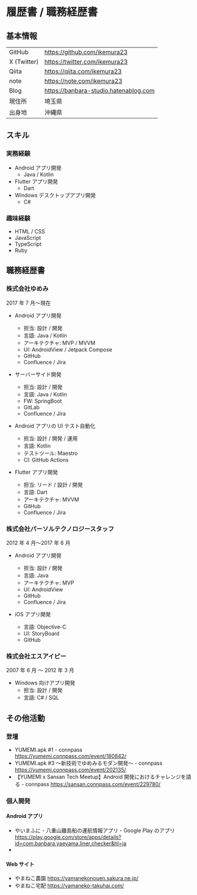 # 履歴書 / 職務経歴書

## 基本情報

|             |                                       |
| ----------- | ------------------------------------- |
| GitHub      | https://github.com/ikemura23          |
| X (Twitter) | https://twitter.com/ikemura23         |
| Qiita       | https://qiita.com/ikemura23           |
| note        | https://note.com/ikemura23            |
| Blog        | https://banbara-studio.hatenablog.com |
| 現住所      | 埼玉県                                |
| 出身地      | 沖縄県                                |

## スキル

### 実務経験

- Android アプリ開発
  - Java / Kotlin
- Flutter アプリ開発
  - Dart
- Windows デスクトップアプリ開発
  - C#

### 趣味経験

- HTML / CSS
- JavaScript
- TypeScript
- Ruby

## 職務経歴書

### 株式会社ゆめみ

2017 年 7 月〜現在

- Android アプリ開発

  - 担当: 設計 / 開発
  - 言語: Java / Kotlin
  - アーキテクチャ: MVP / MVVM
  - UI: AndroidView / Jetpack Compose
  - GitHub
  - Confluence / Jira

- サーバーサイド開発

  - 担当: 設計 / 開発
  - 言語: Java / Kotlin
  - FW: SpringBoot
  - GitLab
  - Confluence / Jira

- Android アプリの UI テスト自動化

  - 担当: 設計 / 開発 / 運用
  - 言語: Kotlin
  - テストツール: Maestro
  - CI: GitHub Actions

- Flutter アプリ開発
  - 担当: リード / 設計 / 開発
  - 言語: Dart
  - アーキテクチャ: MVVM
  - GitHub
  - Confluence / Jira

### 株式会社パーソルテクノロジースタッフ

2012 年 4 月〜2017 年 6 月

- Android アプリ開発

  - 担当: 設計 / 開発
  - 言語: Java
  - アーキテクチャ: MVP
  - UI: AndroidView
  - GitHub
  - Confluence / Jira

- iOS アプリ開発
  - 言語: Objective-C
  - UI: StoryBoard
  - GitHub

### 株式会社エスアイピー

2007 年 6 月 〜 2012 年 3 月

- Windows 向けアプリ開発
  - 担当: 設計 / 開発
  - 言語: C# / SQL

## その他活動

### 登壇

- YUMEMI.apk #1 - connpass https://yumemi.connpass.com/event/180842/
- YUMEMI.apk #3 ～新技術でゆめみるモダン開発～ - connpass https://yumemi.connpass.com/event/202135/
- 【YUMEMI x Sansan Tech Meetup】Android 開発におけるチャレンジを語る - connpass https://sansan.connpass.com/event/229780/

### 個人開発

#### Android アプリ

- やいまふに - 八重山離島船の運航情報アプリ - Google Play のアプリ https://play.google.com/store/apps/details?id=com.banbara.yaeyama.liner.checker&hl=ja
-

#### Web サイト

- やまねこ農園 https://yamanekonouen.sakura.ne.jp/
- やまねこ宅配 https://yamaneko-takuhai.com/
